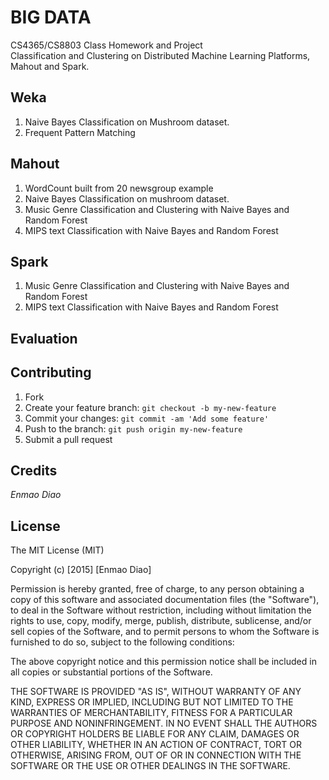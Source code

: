 # BIG DATA

CS4365/CS8803 Class Homework and Project  
Classification and Clustering on Distributed Machine Learning Platforms, Mahout and Spark.

## Weka
1. Naive Bayes Classification on Mushroom dataset.  
2. Frequent Pattern Matching  
## Mahout
1. WordCount built from 20 newsgroup example  
2. Naive Bayes Classification on mushroom dataset.  
3. Music Genre Classification and Clustering with Naive Bayes and Random Forest
4. MIPS text Classification with Naive Bayes and Random Forest
## Spark
1. Music Genre Classification and Clustering with Naive Bayes and Random Forest
2. MIPS text Classification with Naive Bayes and Random Forest

## Evaluation

## Contributing

1. Fork
2. Create your feature branch: `git checkout -b my-new-feature`
3. Commit your changes: `git commit -am 'Add some feature'`
4. Push to the branch: `git push origin my-new-feature`
5. Submit a pull request


## Credits

*Enmao Diao*

## License

The MIT License (MIT)

Copyright (c) [2015] [Enmao Diao]

Permission is hereby granted, free of charge, to any person obtaining a copy
of this software and associated documentation files (the "Software"), to deal
in the Software without restriction, including without limitation the rights
to use, copy, modify, merge, publish, distribute, sublicense, and/or sell
copies of the Software, and to permit persons to whom the Software is
furnished to do so, subject to the following conditions:

The above copyright notice and this permission notice shall be included in
all copies or substantial portions of the Software.

THE SOFTWARE IS PROVIDED "AS IS", WITHOUT WARRANTY OF ANY KIND, EXPRESS OR
IMPLIED, INCLUDING BUT NOT LIMITED TO THE WARRANTIES OF MERCHANTABILITY,
FITNESS FOR A PARTICULAR PURPOSE AND NONINFRINGEMENT. IN NO EVENT SHALL THE
AUTHORS OR COPYRIGHT HOLDERS BE LIABLE FOR ANY CLAIM, DAMAGES OR OTHER
LIABILITY, WHETHER IN AN ACTION OF CONTRACT, TORT OR OTHERWISE, ARISING FROM,
OUT OF OR IN CONNECTION WITH THE SOFTWARE OR THE USE OR OTHER DEALINGS IN
THE SOFTWARE.
